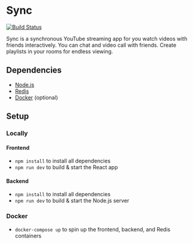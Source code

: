 # Sync
[![Build Status](https://travis-ci.com/ubclaunchpad/sync.svg?branch=master)](https://travis-ci.com/ubclaunchpad/sync)

Sync is a synchronous YouTube streaming app for you watch videos with friends interactively. You can chat and video call with friends. Create playlists in your rooms for endless viewing.

## Dependencies
- [Node.js](https://nodejs.org/)
- [Redis](https://redis.io/)
- [Docker](https://www.docker.com/) (optional)

## Setup

### Locally
#### Frontend
- `npm install` to install all dependencies 
- `npm run dev` to build & start the React app

#### Backend
- `npm install` to install all dependencies
- `npm run dev` to build & start the Node.js server
 
### Docker
- `docker-compose up` to spin up the frontend, backend, and Redis containers
